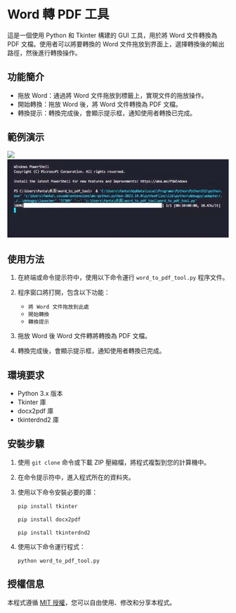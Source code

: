 # Word 轉 PDF 工具

這是一個使用 Python 和 Tkinter 構建的 GUI 工具，用於將 Word 文件轉換為 PDF 文檔。使用者可以將要轉換的 Word 文件拖放到界面上，選擇轉換後的輸出路徑，然後進行轉換操作。

## 功能簡介

- 拖放 Word：通過將 Word 文件拖放到標籤上，實現文件的拖放操作。
- 開始轉換：拖放 Word 後，將 Word 文件轉換為 PDF 文檔。
- 轉換提示：轉換完成後，會顯示提示框，通知使用者轉換已完成。

## 範例演示

<img src="pic/gif.gif" width="600">
<img src="pic/1.jpg" width="600">

## 使用方法

1. 在終端或命令提示符中，使用以下命令運行 `word_to_pdf_tool.py` 程序文件。

2. 程序窗口將打開，包含以下功能：
   - `將 Word 文件拖放到此處`
   - `開始轉換`
   - `轉換提示`

3. 拖放 Word 後 Word 文件轉將轉換為 PDF 文檔。

4. 轉換完成後，會顯示提示框，通知使用者轉換已完成。

## 環境要求

- Python 3.x 版本
- Tkinter 庫
- docx2pdf 庫
- tkinterdnd2 庫

## 安裝步驟

1. 使用 `git clone` 命令或下載 ZIP 壓縮檔，將程式複製到您的計算機中。

2. 在命令提示符中，進入程式所在的資料夾。

3. 使用以下命令安裝必要的庫：
    ```
    pip install tkinter
    ```

    ```
    pip install docx2pdf
    ```

    ```
    pip install tkinterdnd2
    ```

4. 使用以下命令運行程式：
    ```
    python word_to_pdf_tool.py
    ```

## 授權信息

本程式遵循 [MIT 授權](LICENSE.txt)，您可以自由使用、修改和分享本程式。